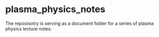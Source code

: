 # plasma_physics_notes
The reposisotry is serving as a document folder for a series of plasma physics lecture notes. 
